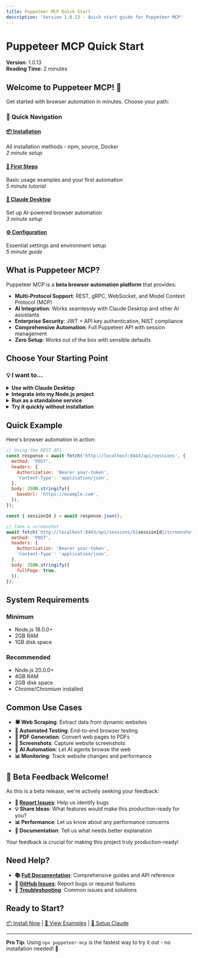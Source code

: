 ```yaml
---
title: Puppeteer MCP Quick Start
description: 'Version 1.0.13 - Quick start guide for Puppeteer MCP'
---
```


# Puppeteer MCP Quick Start

**Version**: 1.0.13  
**Reading Time**: 2 minutes

## Welcome to Puppeteer MCP! 🚀

Get started with browser automation in minutes. Choose your path:

### 🎯 Quick Navigation

<div class="quickstart-grid">

#### [📦 Installation](/puppeteer-mcp/quickstart/installation)

All installation methods - npm, source, Docker  
_2 minute setup_

#### [🚀 First Steps](/puppeteer-mcp/quickstart/first-steps)

Basic usage examples and your first automation  
_5 minute tutorial_

#### [🤖 Claude Desktop](/puppeteer-mcp/quickstart/claude-desktop)

Set up AI-powered browser automation  
_3 minute setup_

#### [⚙️ Configuration](/puppeteer-mcp/quickstart/configuration)

Essential settings and environment setup  
_5 minute guide_

</div>

## What is Puppeteer MCP?

Puppeteer MCP is a **beta browser automation platform** that provides:

- **Multi-Protocol Support**: REST, gRPC, WebSocket, and Model Context Protocol (MCP)
- **AI Integration**: Works seamlessly with Claude Desktop and other AI assistants
- **Enterprise Security**: JWT + API key authentication, NIST compliance
- **Comprehensive Automation**: Full Puppeteer API with session management
- **Zero Setup**: Works out of the box with sensible defaults

## Choose Your Starting Point

### 💡 I want to...

<details>
<summary><strong>Use with Claude Desktop</strong></summary>

1. Install globally: `npm install -g puppeteer-mcp`
2. Configure Claude Desktop ([see guide](/puppeteer-mcp/quickstart/claude-desktop))
3. Ask Claude to browse websites for you!

</details>

<details>
<summary><strong>Integrate into my Node.js project</strong></summary>

1. Install in project: `npm install puppeteer-mcp`
2. Import and configure ([see examples](/puppeteer-mcp/quickstart/first-steps))
3. Start automating browsers programmatically

</details>

<details>
<summary><strong>Run as a standalone service</strong></summary>

1. Clone repository or use Docker ([see installation](/puppeteer-mcp/quickstart/installation))
2. Configure environment ([see configuration](/puppeteer-mcp/quickstart/configuration))
3. Access via REST API, gRPC, or WebSocket

</details>

<details>
<summary><strong>Try it quickly without installation</strong></summary>

```bash
npx puppeteer-mcp
```

This runs the latest version without installing anything!

</details>

## Quick Example

Here's browser automation in action:

```javascript
// Using the REST API
const response = await fetch('http://localhost:8443/api/sessions', {
  method: 'POST',
  headers: {
    Authorization: 'Bearer your-token',
    'Content-Type': 'application/json',
  },
  body: JSON.stringify({
    baseUrl: 'https://example.com',
  }),
});

const { sessionId } = await response.json();

// Take a screenshot
await fetch(`http://localhost:8443/api/sessions/${sessionId}/screenshot`, {
  method: 'POST',
  headers: {
    Authorization: 'Bearer your-token',
    'Content-Type': 'application/json',
  },
  body: JSON.stringify({
    fullPage: true,
  }),
});
```

## System Requirements

<div class="requirements-grid">

### Minimum

- Node.js 18.0.0+
- 2GB RAM
- 1GB disk space

### Recommended

- Node.js 20.0.0+
- 4GB RAM
- 2GB disk space
- Chrome/Chromium installed

</div>

## Common Use Cases

- **🕷️ Web Scraping**: Extract data from dynamic websites
- **🧪 Automated Testing**: End-to-end browser testing
- **📄 PDF Generation**: Convert web pages to PDFs
- **📸 Screenshots**: Capture website screenshots
- **🤖 AI Automation**: Let AI agents browse the web
- **📊 Monitoring**: Track website changes and performance

## 📣 Beta Feedback Welcome!

As this is a beta release, we're actively seeking your feedback:

- **🐛 [Report Issues](https://github.com/williamzujkowski/puppeteer-mcp/issues)**: Help us identify
  bugs
- **💡 Share Ideas**: What features would make this production-ready for you?
- **📊 Performance**: Let us know about any performance concerns
- **📝 Documentation**: Tell us what needs better explanation

Your feedback is crucial for making this project truly production-ready!

## Need Help?

- **📚 [Full Documentation](/puppeteer-mcp/)**: Comprehensive guides and API reference
- **💬 [GitHub Issues](https://github.com/williamzujkowski/puppeteer-mcp/issues)**: Report bugs or
  request features
- **🔧 [Troubleshooting](/puppeteer-mcp/troubleshooting)**: Common issues and solutions

## Ready to Start?

<div class="cta-buttons">

[📦 Install Now](/puppeteer-mcp/quickstart/installation) |
[🚀 View Examples](/puppeteer-mcp/quickstart/first-steps) |
[🤖 Setup Claude](/puppeteer-mcp/quickstart/claude-desktop)

</div>

---

**Pro Tip**: Using `npx puppeteer-mcp` is the fastest way to try it out - no installation needed! 🎉

